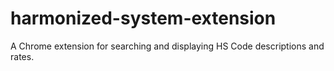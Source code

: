 # harmonized-system-extension
A Chrome extension for searching and displaying HS Code descriptions and rates.
